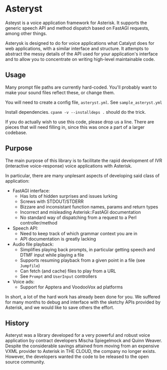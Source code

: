 Asteryst
========

Asteyst is a voice application framework for Asterisk. It supports the generic speech API and method dispatch based on FastAGI requests, among other things.

Asterysk is designed to do for voice applications what Catalyst does for web applications, with a similar interface and structure. It attempts to abstract the messy details of the API used for your application's interface and to allow you to concentrate on writing high-level maintainable code.


## Usage

Many prompt file paths are currently hard-coded. You'll probably want to make your sound files reflect these, or change them.

You will need to create a config file, `asteryst.yml`. See `sample_asteryst.yml`

Install dependencies. `cpanm -v --installdeps .` should do the trick.

If you do actually wish to use this code, please drop us a line. There are pieces that will need filling in, since this was once a part of a larger codebase.


## Purpose

The main purpose of this library is to facilitate the rapid development of IVR (interactive voice-response) voice applications with Asterisk.

In particular, there are many unplesant aspects of developing said class of application:

* FastAGI interface:
  + Has lots of hidden surprises and issues lurking
  + Screws with STDOUT/STDERR
  + Bizzare and inconsistant function names, params and return types
  + Incorrect and misleading Asterisk::FastAGI documentation
  + No standard way of dispatching from a request to a Perl controller/method
* Speech API:
  + Need to keep track of which grammar context you are in
  + API documentation is greatly lacking
* Audio file playback:
  + Simplifies playing back prompts, in particular getting speech and DTMF input while playing a file
  + Supports resuming playback from a given point in a file (see `Jumpfile`)
  + Can fetch (and cache) files to play from a URL
  + See `Prompt` and `UserInput` controllers
* Voice ads:
  + Support for Apptera and VoodooVox ad platforms

In short, a lot of the hard work has already been done for you. We suffered for many months to debug and interface with the sketchy APIs provided by Asterisk, and we would like to save others the effort.


## History

Asteryst was a library developed for a very powerful and robust voice application by contract developers Mischa Spiegelmock and Quinn Weaver. Despite the considerable savings attained from moving from an expensive VXML provider to Asterisk in THE CLOUD, the company no longer exists. However, the developers wanted the code to be released to the open source community.

